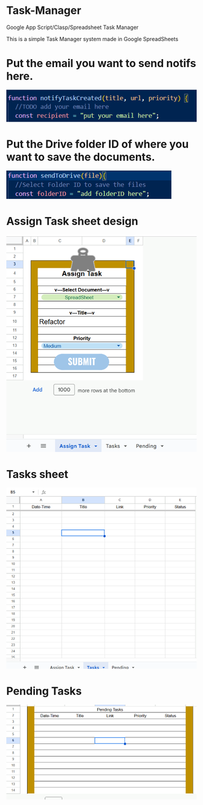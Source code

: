 # Task-Manager
Google App Script/Clasp/Spreadsheet Task Manager


This is a simple Task Manager system made in Google SpreadSheets

# Put the email you want to send notifs here.
![alt text](image.png)


# Put the Drive folder ID of where you want to save the documents.
![alt text](image-1.png)

# Assign Task sheet design
![alt text](image-2.png)

# Tasks sheet
![alt text](image-3.png)

# Pending Tasks
![alt text](image-4.png)